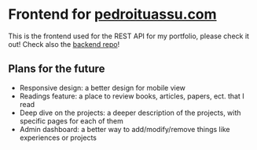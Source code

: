 # Frontend for [pedroituassu.com](https://pedroituassu.com)
This is the frontend used for the REST API for my portfolio, please check it out!
Check also the [backend repo](https://github.com/pedroituassu/pedroituassu-backend)!

## Plans for the future
- Responsive design: a better design for mobile view
- Readings feature: a place to review books, articles, papers, ect. that I read
- Deep dive on the projects: a deeper description of the projects, with specific pages for each of them
- Admin dashboard: a better way to add/modify/remove things like experiences or projects
